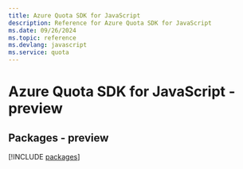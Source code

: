 ```yaml
---
title: Azure Quota SDK for JavaScript
description: Reference for Azure Quota SDK for JavaScript
ms.date: 09/26/2024
ms.topic: reference
ms.devlang: javascript
ms.service: quota
---
```

# Azure Quota SDK for JavaScript - preview
## Packages - preview
[!INCLUDE [packages](quota-index.md)]